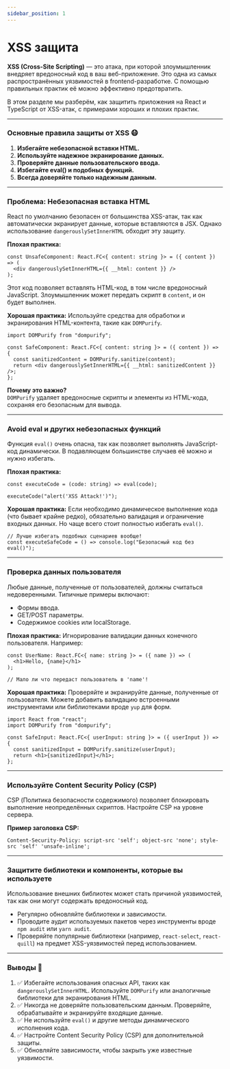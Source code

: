 ```yaml
---
sidebar_position: 1
---
```


# XSS защита

**XSS (Cross-Site Scripting)** — это атака, при которой злоумышленник внедряет вредоносный код в ваш веб-приложение. Это одна из самых распространённых уязвимостей в frontend-разработке. С помощью правильных практик её можно эффективно предотвратить.

В этом разделе мы разберём, как защитить приложения на React и TypeScript от XSS-атак, с примерами хороших и плохих практик.

---

### Основные правила защиты от XSS 😷

1. **Избегайте небезопасной вставки HTML.**
2. **Используйте надежное экранирование данных.**
3. **Проверяйте данные пользовательского ввода.**
4. **Избегайте eval() и подобных функций.**
5. **Всегда доверяйте только надежным данным.**

---

### Проблема: Небезопасная вставка HTML

React по умолчанию безопасен от большинства XSS-атак, так как автоматически экранирует данные, которые вставляются в JSX. Однако использование `dangerouslySetInnerHTML` обходит эту защиту.

**Плохая практика:**
```tsx
const UnsafeComponent: React.FC<{ content: string }> = ({ content }) => (
  <div dangerouslySetInnerHTML={{ __html: content }} />
);
```

Этот код позволяет вставлять HTML-код, в том числе вредоносный JavaScript. Злоумышленник может передать скрипт в `content`, и он будет выполнен.

**Хорошая практика:**
Используйте средства для обработки и экранирования HTML-контента, такие как `DOMPurify`.

```tsx
import DOMPurify from "dompurify";

const SafeComponent: React.FC<{ content: string }> = ({ content }) => {
  const sanitizedContent = DOMPurify.sanitize(content);
  return <div dangerouslySetInnerHTML={{ __html: sanitizedContent }} />;
};
```

**Почему это важно?**  
`DOMPurify` удаляет вредоносные скрипты и элементы из HTML-кода, сохраняя его безопасным для вывода.

---

### Avoid eval и других небезопасных функций

Функция `eval()` очень опасна, так как позволяет выполнять JavaScript-код динамически. В подавляющем большинстве случаев её можно и нужно избегать.

**Плохая практика:**
```tsx
const executeCode = (code: string) => eval(code);

executeCode("alert('XSS Attack!')");
```

**Хорошая практика:**
Если необходимо динамическое выполнение кода (что бывает крайне редко), обязательно валидация и ограничение входных данных. Но чаще всего стоит полностью избегать `eval()`.

```tsx
// Лучше избегать подобных сценариев вообще!
const executeSafeCode = () => console.log("Безопасный код без eval()");
```

---

### Проверка данных пользователя

Любые данные, полученные от пользователей, должны считаться недоверенными. Типичные примеры включают:
- Формы ввода.
- GET/POST параметры.
- Содержимое cookies или localStorage.

**Плохая практика:**
Игнорирование валидации данных конечного пользователя. Например:
```tsx
const UserName: React.FC<{ name: string }> = ({ name }) => (
  <h1>Hello, {name}</h1>
);

// Мало ли что передаст пользователь в 'name'!
```

**Хорошая практика:**
Проверяйте и экранируйте данные, полученные от пользователя. Можете добавить валидацию встроенными инструментами или библиотеками вроде `yup` для форм.

```tsx
import React from "react";
import DOMPurify from "dompurify";

const SafeInput: React.FC<{ userInput: string }> = ({ userInput }) => {
  const sanitizedInput = DOMPurify.sanitize(userInput);
  return <h1>{sanitizedInput}</h1>;
};
```

---

### Используйте Content Security Policy (CSP)

CSP (Политика безопасности содержимого) позволяет блокировать выполнение неопределённых скриптов. Настройте CSP на уровне сервера.

**Пример заголовка CSP:**
```text
Content-Security-Policy: script-src 'self'; object-src 'none'; style-src 'self' 'unsafe-inline';
```

---

### Защитите библиотеки и компоненты, которые вы используете

Использование внешних библиотек может стать причиной уязвимостей, так как они могут содержать вредоносный код.

- Регулярно обновляйте библиотеки и зависимости.
- Проводите аудит используемых пакетов через инструменты вроде `npm audit` или `yarn audit`.
- Проверяйте популярные библиотеки (например, `react-select`, `react-quill`) на предмет XSS-уязвимостей перед использованием.

---

### Выводы 📌

1. ✅ Избегайте использования опасных API, таких как `dangerouslySetInnerHTML`. Используйте `DOMPurify` или аналогичные библиотеки для экранирования HTML.  
2. ✅ Никогда не доверяйте пользовательским данным. Проверяйте, обрабатывайте и экранируйте входящие данные.  
3. ✅ Не используйте `eval()` и другие методы динамического исполнения кода.  
4. ✅ Настройте Content Security Policy (CSP) для дополнительной защиты.  
5. ✅ Обновляйте зависимости, чтобы закрыть уже известные уязвимости.  

